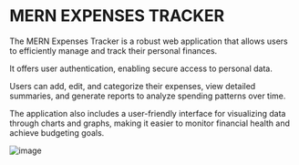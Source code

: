 # MERN EXPENSES TRACKER

The MERN Expenses Tracker is a robust web application that allows users to efficiently manage and track their personal finances.

It offers user authentication, enabling secure access to personal data.

Users can add, edit, and categorize their expenses, view detailed summaries, and generate reports to analyze spending patterns over time.

The application also includes a user-friendly interface for visualizing data through charts and graphs, making it easier to monitor financial health and achieve budgeting goals.

![image](https://github.com/user-attachments/assets/e0ed54e4-5ed4-4b1e-ac4e-6ceea3069713)
